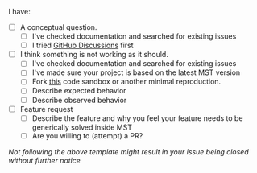 I have:

* [ ] A conceptual question. 
  * [ ] I've checked documentation and searched for existing issues
  * [ ] I tried [GitHub Discussions](https://github.com/mobxjs/mobx-state-tree/discussions) first
* [ ] I think something is not working as it should.
  * [ ] I've checked documentation and searched for existing issues
  * [ ] I've made sure your project is based on the latest MST version
  * [ ] Fork [this](https://codesandbox.io/s/jlnmjqr7xv) code sandbox or another minimal reproduction. 
  * [ ] Describe expected behavior
  * [ ] Describe observed behavior
* [ ] Feature request
   * [ ] Describe the feature and why you feel your feature needs to be generically solved inside MST
   * [ ] Are you willing to (attempt) a PR?
   
_Not following the above template might result in your issue being closed without further notice_
